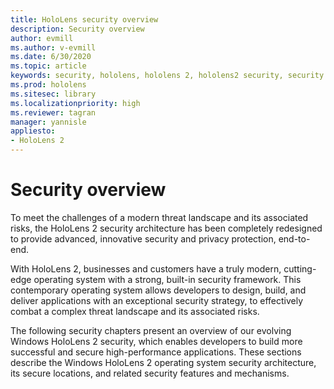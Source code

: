 ```yaml
---
title: HoloLens security overview
description: Security overview
author: evmill
ms.author: v-evmill
ms.date: 6/30/2020
ms.topic: article
keywords: security, hololens, hololens 2, hololens2 security, security overview
ms.prod: hololens
ms.sitesec: library
ms.localizationpriority: high
ms.reviewer: tagran
manager: yannisle
appliesto:
- HoloLens 2
---
```


# Security overview

To meet the challenges of a modern threat landscape and its associated risks, the HoloLens 2 security architecture has been completely redesigned to provide advanced, innovative security and privacy protection, end-to-end.

With HoloLens 2, businesses and customers have a truly modern, cutting-edge operating system with a strong, built-in security framework. This contemporary operating system allows developers to design, build, and deliver applications with an exceptional security strategy, to effectively combat a complex threat landscape and its associated risks. 

The following security chapters present an overview of our evolving Windows HoloLens 2 security, which enables developers to build more successful and secure high-performance applications. These sections describe the Windows HoloLens 2 operating system security architecture, its secure locations, and related security features and mechanisms.

